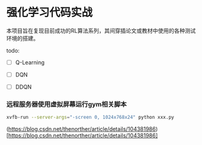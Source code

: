 # 强化学习代码实战

本项目旨在复现目前成功的RL算法系列，其间穿插论文或教材中使用的各种测试环境的搭建。

todo:

- [ ] Q-Learning
- [ ] DQN
- [ ] DDQN


### 远程服务器使用虚拟屏幕运行gym相关脚本

```bash
xvfb-run --server-args="-screen 0, 1024x768x24" python xxx.py
```

(https://blog.csdn.net/thenorther/article/details/104381986)[https://blog.csdn.net/thenorther/article/details/104381986]